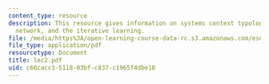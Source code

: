 ```yaml
---
content_type: resource
description: This resource gives information on systems context typology, complex
  network, and the iterative learning.
file: /media/https%3A/open-learning-course-data-rc.s3.amazonaws.com/esd-342-advanced-system-architecture-spring-2006/c66cacc3511803bfc837c1965f4dbe18_lec2.pdf
file_type: application/pdf
resourcetype: Document
title: lec2.pdf
uid: c66cacc3-5118-03bf-c837-c1965f4dbe18
---
```

